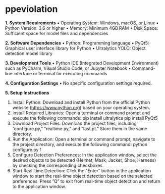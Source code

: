 # ppeviolation

**1. System Requirements**
• Operating System: Windows, macOS, or Linux
• Python Version: 3.6 or higher
• Memory: Minimum 4GB RAM
• Disk Space: Sufficient space for model files and dependencies

**2. Software Dependencies**
• Python: Programming language
• PyQt5: Graphical user interface library for Python
• Ultralytics YOLO: Object detection model library

**3. Development Tools**
• Python IDE (Integrated Development Environment) such as PyCharm, Visual Studio Code, or Jupyter
Notebook
• Command-line interface or terminal for executing commands

**4. Configuration Settings**
• No specific configuration settings required.

**5. Setup Instructions**
1. Install Python: Download and install Python from the official Python website (https://www.python.org)
based on your operating system.
2. Install Required Libraries: Open a terminal or command prompt and execute the following commands:
pip install ultralytics
pip install PyQt5
3. Download Project Files: Download the project files, including ”configure.py,” ”realtime.py,” and ”last.pt.”
Store them in the same directory.
4. Run the Application: Open a terminal or command prompt, navigate to the project directory, and execute
the following command:
python configure.py
1
5. Configure Detection Preferences: In the application window, select the desired objects to be detected
(Helmet, Mask, Jacket, Shoe, Harness) by checking the corresponding checkboxes.
6. Start Real-time Detection: Click the ”Enter” button in the application window to start the real-time object
detection based on the selected preferences. Press ”Q” to exit from real-time object detection and return
to the application window.
